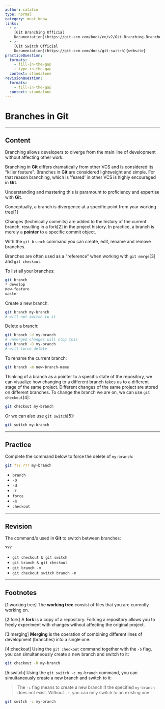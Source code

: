 ```yaml
---
author: catalin
type: normal
category: must-know
links:
  - >-
    [Git Branching Official
    Documentation](https://git-scm.com/book/en/v2/Git-Branching-Branches-in-a-Nutshell){website}
  - >-
    [Git Switch Official
    Documentation](https://git-scm.com/docs/git-switch){website}
practiceQuestion:
  formats:
    - fill-in-the-gap
    - type-in-the-gap
  context: standalone
revisionQuestion:
  formats:
    - fill-in-the-gap
  context: standalone
---
```


# Branches in Git


---

## Content

Branching allows developers to diverge from the main line of development without affecting other work.

Branching in **Git** differs dramatically from other VCS and is considered its "killer feature". Branches in **Git** are considered lightweight and simple.  For that reason branching, which is 'feared' in other VCS is highly encouraged in **Git**.

Understanding and mastering this is paramount to proficiency and expertise with **Git**.

Conceptually, a branch is divergence at a specific point from your working tree[1]

Changes (technically commits) are added to the history of the current branch, resulting in a fork[2] in the project history.
In practice, a branch is merely a **pointer** to a specific commit object.

With the `git branch` command you can create, edit, rename and remove branches.

Branches are often used as a "reference" when working with `git merge`[3] and `git checkout`.

To list all your branches:

```bash
git branch
* develop
new-feature
master
```

Create a new branch:

```bash
git branch my-branch
# will not switch to it

```

Delete a branch:

```bash
git branch -d my-branch
# unmerged changes will stop this
git branch -D my-branch
# will force delete
```

To rename the current branch:

```bash
git branch -m new-branch-name

```

Thinking of a branch as a pointer to a specific state of the repository, we can visualize how changing to a different branch takes us to a different stage of the same project. Different changes of the same project are stored on different branches. To change the branch we are on, we can use `git checkout`[4]:

```bash
git checkout my-branch
```

Or we can also use `git switch`[5]:
```bash
git switch my-branch
```

---

## Practice

Complete the command below to force the delete of `my-branch`:

```bash
git ??? ??? my-branch
```

- `branch`
- `-D`
- `-d`
- `-f`
- `force`
- `-m`
- `checkout`


---

## Revision

The command/s used in **Git** to switch between branches:

???

- `git checkout & git switch`
- `git branch & git checkout`
- `git branch -m`
- `git checkout switch branch -m`


---

## Footnotes

[1:working tree]
The **working tree** consist of files that you are currently working on.

[2:fork]
A **fork** is a copy of a repository. Forking a repository allows you to freely experiment with changes without affecting the original project.

[3:merging]
**Merging** is the operation of combining different lines of development (branches) into a single one.

[4:checkout]
Using the `git checkout` command together with the `-b` flag, you can simultaneously create a new branch and switch to it:

```bash
git checkout -b my-branch
```

[5:switch]
Using the `git switch -c my-branch` command, you can simultaneously create a new branch and switch to it:

> The `-c` flag means to create a new branch if the specified `my-branch` does not exist. Without `-c`, you can only switch to an existing one.

```bash
git switch -c my-branch
```
